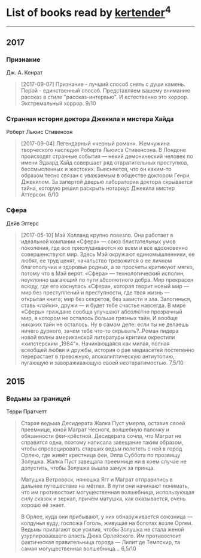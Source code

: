 # List of books read by [kertender](http://vk.com/id228182315)<sup>4</sup>
---

## 2017

### Признание
Дж. А. Конрат
> [2017-09-07] Признание - лучший способ снять с души камень. Порой - единственный способ.
> Представляем вашему вниманию рассказ в стиле "рассказ-интервью". И естественно это хоррор. Экстремальный хоррор.
> 9/10


### Странная история доктора Джекила и мистера Хайда
Роберт Льюис Стивенсон
> [2017-09-04] Легендарный «черный роман». Жемчужина творческого наследия Роберта Льюиса Стивенсона.
> В Лондоне происходят странные события — некий демонический человек по имени Эдвард Хайд совершает ряд отвратительных проступков, бессмысленных и жестоких.
> Выясняется, что он каким-то образом тесно связан с уважаемым в обществе доктором Генри Джекилом. За запертой дверью лаборатории доктора скрывается тайна, которую решил раскрыть нотариус Джекила мистер Аттерсон.
> 6/10


### Сфера
Дейв Эггерс
> [2017-05-10] Мэй Холланд крупно повезло. Она работает в идеальной компании «Сфера» — союз блистательных умов поколения, где все прислушиваются ко всем и все вдохновенно совершенствуют мир. Здесь Мэй окружают единомышленники, ее любят, ее труд ценят, начальство тревожится о ее личном благополучии и здоровье родных, а за просчеты критикуют мягко, потому что в Мэй верят. «Сфера» — технологический исполин, неуклонно шагающий по пути абсолютного добра. Мир прекрасен всюду, где его коснулась «Сфера», которая творит новый мир — мир без преступлений и преступности, где твоя жизнь — открытая книга; мир без секретов, без зависти и зла. Залогинься, ставь «лайки», дружи — и будет тебе счастье навсегда. В мире «Сферы» граждане сообща улучшают абсолютно прозрачный мир, в котором не осталось больше грязных тайн. И вообще никаких тайн не осталось. Ну в самом деле: если ты не делаешь ничего дурного, зачем тебе что-то скрывать?..Роман лидера новой волны американской литературы критики окрестили «хипстерским „1984“». Начинающаяся как милая, полная всеобщей любви и дружбы, история о рае медиасетей постепенно перерастает в тревожную, апокалиптическую антиутопию, пугающую и завораживающую своей неотвратимостью. 
> 7,5/10



## 2015

### Ведьмы за границей
Терри Пратчетт
> Старая ведьма Десидерата Жалка Пуст умерла, оставив своей преемнице, юной Маграт Чесногк, волшебную палочку и обязанности феи-крёстной. Десидерата сочла, что Маграт не справится одна, поэтому написала завещание таким образом, чтобы спровоцировать старших ведьм полететь с ней в город Орлею, где живёт крестница феи, Элла Суббота по прозвищу Золушка. Жалка Пуст завещала преемнице ни в коем случае не допустить, чтобы Золушка вышла замуж за принца.
> 
> Матушка Ветровоск, нянюшка Ягг и Маграт отправились в дальнее путешествие на мётлах. В пути они начинают понимать, что им противостоит могущественная волшебница, использующая силу сказок и зеркал, причём матушка, как оказывается, очень хорошо её знает.
> 
> В Орлее, куда они прибывают, у них обнаруживается союзница — колдунья вуду, госпожа Гоголь, живущая на болотах возле Орлеи. Ведьмы прилагают все усилия, чтобы Золушка не стала женой узурпировавшего власть Дюка Орлейского. Им противостоит фактическая правительница города — Лилит де Темпскир, та самая могущественная волшебница…
> 6,5/10



